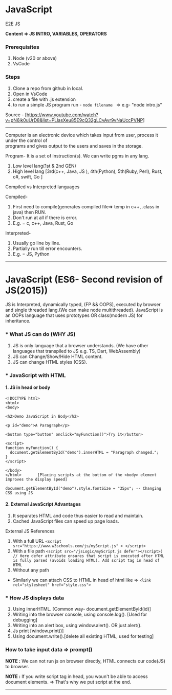 # JavaScript
E2E JS

**Content => JS INTRO, VARIABLES, OPERATORS**

### Prerequisites
1. Node (v20 or above)
2. VsCode

### Steps
1. Clone a repo from github in local.
2. Open in VsCode
3. create a file with .js extension
4. to run a simple JS program run - `node filename ` => e.g- "node intro.js"

Source - [https://www.youtube.com/watch?v=pN6jk0uUrD8&list=PLlasXeu85E9cQ32gLCvAvr9vNaUccPVNP]

---

Computer is an electronic device which takes input from user, process it under the control of  
programs and gives output to the users and saves in the storage.

Program- It is a set of instruction(s). We can write pgms in any lang.

1. Low level lang(1st & 2nd GEN)
2. High level lang [3rd(c++, Java, JS ), 4th(Python), 5th(Ruby, Perl), Rust, c#, swift, Go ] 

Compiled vs Interpreted languages

Compiled- 
1. First need to compile(generates compiled file=> temp in c++, .class in java) then RUN.
2. Don't run at all if there is error.
3. E.g. = c, c++, Java, Rust, Go

Interpreted-
1. Usually go line by line.
2. Partially run till error encounters.
3. E.g. = JS, Python

-----------------------------------------------------------------------------------------------------


# JavaScript (ES6- Second revision of JS(2015))
JS is Interpreted, dynamically typed, (FP && OOPS), executed by browser and single threaded lang.(We can make node multithreaded).
JavaScript is an OOPs language that uses prototypes OR class(modern JS) for inheritance.

### * What JS can do (WHY JS)
1. JS is only language that a browser understands. (We have other languages that transpiled to JS e.g. TS, Dart, WebAssembly)
2. JS can Change/Show/Hide HTML content.
3. JS can change HTML styles (CSS).

### * JavaScript with HTML

#### 1. JS in head or body

```
<!DOCTYPE html>    
<html>
<body>

<h2>Demo JavaScript in Body</h2>

<p id="demo">A Paragraph</p>

<button type="button" onclick="myFunction()">Try it</button>

<script>
function myFunction() {
  document.getElementById("demo").innerHTML = "Paragraph changed.";
}
</script>

</body>
</html>       [Placing scripts at the bottom of the <body> element improves the display speed]

document.getElementById("demo").style.fontSize = "35px"; -- Changing CSS using JS
```

#### 2. External JavaScript Advantages

1. It separates HTML and code thus easier to read and maintain.
2. Cached JavaScript files can speed up page loads.

External JS References 

1. With a full URL ``` <script src="https://www.w3schools.com/js/myScript.js" > </script> ```
2. With a file path ``` <script src="/jsLogic/myScript.js defer"></script>)  // Here defer attribute ensures that script is executed after HTML is fully parsed (avoids loading HTML). Add script tag in head of HTML ```
3. Without any path

- Similarly we can attach CSS to HTML in head of html like => ``` <link rel="stylesheet" href="style.css"> ```
### * How JS displays data

1. Using innerHTML. [Common way- document.getElementById(id)]
2. Writing into the browser console, using console.log(). [Used for debugging]
3. Writing into an alert box, using window.alert(). OR just alert().
4. Js print [window.print()]
5. Using document.write().[delete all existing HTML, used for testing]

### How to take input data => prompt()

**NOTE :** We can not run js on browser directly, HTML connects our code(JS) to browser.

**NOTE :** If you write script tag in head, you woun't be able to access document elements. => That's why we put script at the end.

----------------------------------------------------------------------------

